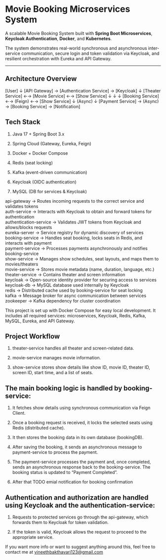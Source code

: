 #  Movie Booking Microservices System

A scalable Movie Booking System built with **Spring Boot Microservices**, **Keycloak Authentication**, **Docker**, and **Kubernetes**. 

The system demonstrates real-world synchronous and asynchronous inter-service communication, secure login and token validation via Keycloak, and resilient orchestration with Eureka and API Gateway.

---

## Architecture Overview

[User]
↓
[API Gateway] → [Authentication Service] → [Keycloak]
↓
[Theater Service] ←→ [Movie Service] ←→ [Show Service]
↓ ↓ ↓
[Booking Service] ←→ (Feign) ←→ [Show Service]
↓
(Async) 
↓
[Payment Service] → (Async) → [Booking Service] → [Notification]

## Tech Stack
1) Java 17 + Spring Boot 3.x

2) Spring Cloud (Gateway, Eureka, Feign)

3) Docker + Docker Compose

4) Redis (seat locking)

5) Kafka (event-driven communication)

6) Keycloak (OIDC authentication)

7) MySQL (DB for services & Keycloak)




api-gateway             -> Routes incoming requests to the correct service and validates tokens  
auth-service            -> Interacts with Keycloak to obtain and forward tokens for authentication  
authentication-service  -> Validates JWT tokens from Keycloak and allows/blocks requests  
eureka-server           -> Service registry for dynamic discovery of services  
booking-service         -> Handles seat booking, locks seats in Redis, and interacts with payment  
payment-service         -> Processes payments asynchronously and notifies booking-service  
show-service            -> Manages show schedules, seat layouts, and maps them to movies/theaters  
movie-service           -> Stores movie metadata (name, duration, language, etc.)  
theater-service         -> Contains theater and screen information   
keycloak                -> Open-source identity provider for securing access to services  
keycloak-db             -> MySQL database used internally by Keycloak  
redis                   -> Distributed cache used by booking-service for seat locking  
kafka                   -> Message broker for async communication between services  
zookeeper               -> Kafka dependency for cluster coordination  


This project is set up with Docker Compose for easy local development. It includes all required services: microservices, Keycloak, Redis, Kafka, MySQL, Eureka, and API Gateway.


## Project Workflow

1) theater-service handles all theater and screen-related data.

2) movie-service manages movie information.

3) show-service stores show details like show ID, movie ID, theater ID, screen ID, start time, and a list of seats.

## The main booking logic is handled by booking-service:

1)  It fetches show details using synchronous communication via Feign Client.

2) Once a booking request is received, it locks the selected seats using Redis (distributed cache).

3)  It then stores the booking data in its own database (bookingDB).

4)  After saving the booking, it sends an asynchronous message to payment-service to process the payment.

5)  The payment-service processes the payment and, once completed, sends an asynchronous response back to the booking-service. The booking status is updated to “Payment Completed”. 
 
6)  After that TODO emial notification for booking confirmation

## Authentication and authorization are handled using Keycloak and the authentication-service:

1)  Requests to protected services go through the api-gateway, which forwards them to Keycloak for token validation.

2)  If the token is valid, Keycloak allows the request to proceed to the appropriate service.


If you want more info or want to suggest anything around this, feel free to contact me at vineethbakthavari123@gmail.com

             
  





